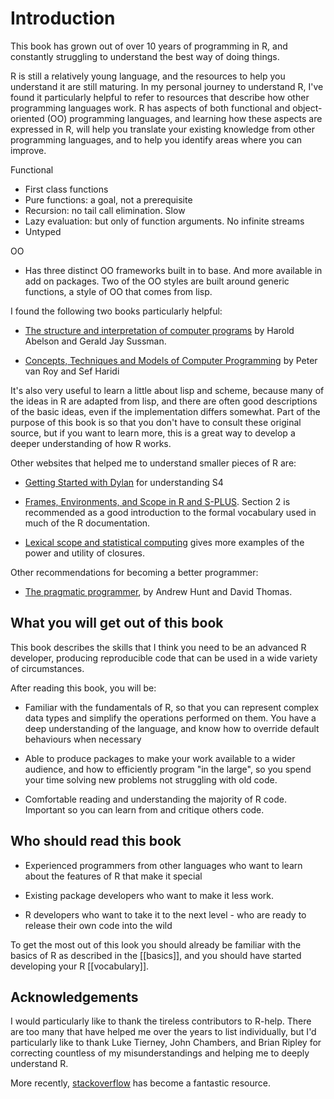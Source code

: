 # Introduction

This book has grown out of over 10 years of programming in R, and constantly struggling to understand the best way of doing things. 

R is still a relatively young language, and the resources to help you understand it are still maturing. In my personal journey to understand R, I've found it particularly helpful to refer to resources that describe how other programming languages work. R has aspects of both functional and object-oriented (OO) programming languages, and learning how these aspects are expressed in R, will help you translate your existing knowledge from other programming languages, and to help you identify areas where you can improve.

Functional

* First class functions
* Pure functions: a goal, not a prerequisite
* Recursion: no tail call elimination. Slow
* Lazy evaluation: but only of function arguments. No infinite streams
* Untyped

OO

* Has three distinct OO frameworks built in to base. And more available in add on packages.  Two of the OO styles are built around generic functions, a style of OO that comes from lisp.

I found the following two books particularly helpful:

* [The structure and interpretation of computer programs](http://mitpress.mit.edu/sicp/full-text/book/book.html) by Harold Abelson and Gerald Jay Sussman.

* [Concepts, Techniques and Models of Computer Programming](http://amzn.com/0262220695?tag=hadlwick-20) by Peter van Roy and Sef Haridi

It's also very useful to learn a little about lisp and scheme, because many of the ideas in R are adapted from lisp, and there are often good descriptions of the basic ideas, even if the implementation differs somewhat. Part of the purpose of this book is so that you don't have to consult these original source, but if you want to learn more, this is a great way to develop a deeper understanding of how R works.

Other websites that helped me to understand smaller pieces of R are:

* [Getting Started with Dylan](http://opendylan.org/documentation/intro-dylan/index.html)
  for understanding S4

* [Frames, Environments, and Scope in R and S-PLUS](http://cran.r-project.org/doc/contrib/Fox-Companion/appendix-scope.pdf). Section 2 is recommended as a good introduction to the formal vocabulary used in much of the R documentation. 

* [Lexical scope and statistical computing](http://www.stat.auckland.ac.nz/~ihaka/downloads/lexical.pdf) gives more examples of the power and utility of closures.

Other recommendations for becoming a better programmer:

* [The pragmatic programmer](http://amzn.com/020161622X?tag=hadlwick-20), by Andrew Hunt and David Thomas.

## What you will get out of this book

This book describes the skills that I think you need to be an advanced R developer, producing reproducible code that can be used in a wide variety of circumstances.

After reading this book, you will be:

* Familiar with the fundamentals of R, so that you can represent complex data
  types and simplify the operations performed on them. You have a deep
  understanding of the language, and know how to override default behaviours
  when necessary

* Able to produce packages to make your work available to a wider audience,
  and how to efficiently program "in the large", so you spend your time
  solving new problems not struggling with old code.

* Comfortable reading and understanding the majority of R code. Important so
  you can learn from and critique others code.

## Who should read this book

* Experienced programmers from other languages who want to learn about the
  features of R that make it special

* Existing package developers who want to make it less work.

* R developers who want to take it to the next level - who are ready to
  release their own code into the wild

To get the most out of this look you should already be familiar with the basics of R as described in the [[basics]], and you should have started developing your R [[vocabulary]].

## Acknowledgements

I would particularly like to thank the tireless contributors to R-help. There are too many that have helped me over the years to list individually, but I'd particularly like to thank Luke Tierney, John Chambers, and Brian Ripley for correcting countless of my misunderstandings and helping me to deeply understand R.

More recently, [stackoverflow](http://stackoverflow.com/questions/tagged/r) has become a fantastic resource.
